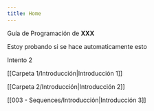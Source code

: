 ```yaml
---
title: Home
---
```


Guía de Programación de **XXX**

Estoy probando si se hace automaticamente esto

Intento 2

[[Carpeta 1/Introducción|Introducción 1]]

[[Carpeta 2/Introducción|Introducción 2]]

[[003 - Sequences/Introducción|Introducción 3]]

